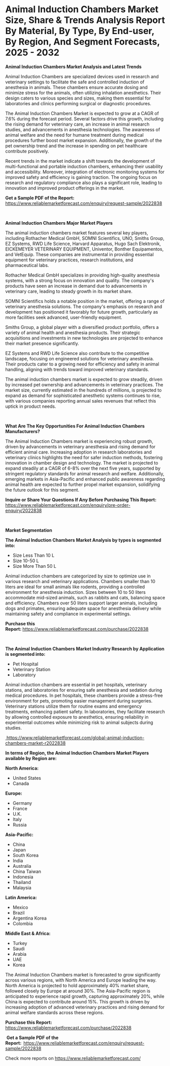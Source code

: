<p><h1>Animal Induction Chambers Market Size, Share & Trends Analysis Report By Material, By Type, By End-user, By Region, And Segment Forecasts, 2025 - 2032</h1></p><p><strong>Animal Induction Chambers Market Analysis and Latest Trends</strong></p>
<p><p>Animal Induction Chambers are specialized devices used in research and veterinary settings to facilitate the safe and controlled induction of anesthesia in animals. These chambers ensure accurate dosing and minimize stress for the animals, often utilizing inhalation anesthetics. Their design caters to various species and sizes, making them essential for laboratories and clinics performing surgical or diagnostic procedures.</p><p>The Animal Induction Chambers Market is expected to grow at a CAGR of 7.6% during the forecast period. Several factors drive this growth, including the rising demand for veterinary care, an increase in animal research studies, and advancements in anesthesia technologies. The awareness of animal welfare and the need for humane treatment during medical procedures further boost market expansion. Additionally, the growth of the pet ownership trend and the increase in spending on pet healthcare contribute positively.</p><p>Recent trends in the market indicate a shift towards the development of multi-functional and portable induction chambers, enhancing their usability and accessibility. Moreover, integration of electronic monitoring systems for improved safety and efficiency is gaining traction. The ongoing focus on research and regulatory compliance also plays a significant role, leading to innovation and improved product offerings in the market.</p></p>
<p><strong>Get a Sample PDF of the Report:&nbsp;</strong> <a href="https://www.reliablemarketforecast.com/enquiry/request-sample/2022838?utm_campaign=3078&utm_medium=2&utm_source=Github&utm_content=ia&utm_term=29032025&utm_id=animal-induction-chambers">https://www.reliablemarketforecast.com/enquiry/request-sample/2022838</a></p>
<p>&nbsp;</p>
<p><strong>Animal Induction Chambers Major Market Players</strong></p>
<p><p>The animal induction chambers market features several key players, including Rothacher Medical GmbH, SOMNI Scientifics, UNO, Smiths Group, EZ Systems, RWD Life Science, Harvard Apparatus, Hugo Sach Elektronik, EICKEMEYER VETERINARY EQUIPMENT, Univentor, Bonther Equipamentos, and VetEquip. These companies are instrumental in providing essential equipment for veterinary practices, research institutions, and pharmaceutical labs.</p><p>Rothacher Medical GmbH specializes in providing high-quality anesthesia systems, with a strong focus on innovation and quality. The company's products have seen an increase in demand due to advancements in veterinary care, leading to steady growth in its market share.</p><p>SOMNI Scientifics holds a notable position in the market, offering a range of veterinary anesthesia solutions. The company's emphasis on research and development has positioned it favorably for future growth, particularly as more facilities seek advanced, user-friendly equipment.</p><p>Smiths Group, a global player with a diversified product portfolio, offers a variety of animal health and anesthesia products. Their strategic acquisitions and investments in new technologies are projected to enhance their market presence significantly.</p><p>EZ Systems and RWD Life Science also contribute to the competitive landscape, focusing on engineered solutions for veterinary anesthesia. Their products cater to a growing need for efficiency and safety in animal handling, aligning with trends toward improved veterinary standards.</p><p>The animal induction chambers market is expected to grow steadily, driven by increased pet ownership and advancements in veterinary practices. The market size, currently estimated in the hundreds of millions, is projected to expand as demand for sophisticated anesthetic systems continues to rise, with various companies reporting annual sales revenues that reflect this uptick in product needs.</p></p>
<p>&nbsp;</p>
<p><strong>What Are The Key Opportunities For Animal Induction Chambers Manufacturers?</strong></p>
<p><p>The Animal Induction Chambers market is experiencing robust growth, driven by advancements in veterinary anesthesia and rising demand for efficient animal care. Increasing adoption in research laboratories and veterinary clinics highlights the need for safer induction methods, fostering innovation in chamber design and technology. The market is projected to expand steadily at a CAGR of 6-8% over the next five years, supported by stringent regulatory standards for animal research and welfare. Additionally, emerging markets in Asia-Pacific and enhanced public awareness regarding animal health are expected to further propel market expansion, solidifying the future outlook for this segment.</p></p>
<p><strong>Inquire or Share Your Questions If Any Before Purchasing This Report:</strong> <a href="https://www.reliablemarketforecast.com/enquiry/pre-order-enquiry/2022838?utm_campaign=3078&utm_medium=2&utm_source=Github&utm_content=ia&utm_term=29032025&utm_id=animal-induction-chambers">https://www.reliablemarketforecast.com/enquiry/pre-order-enquiry/2022838</a></p>
<p>&nbsp;</p>
<p><strong>Market Segmentation</strong></p>
<p><strong>The Animal Induction Chambers Market Analysis by types is segmented into:</strong></p>
<p><ul><li>Size Less Than 10 L</li><li>Size 10-50 L</li><li>Size More Than 50 L</li></ul></p>
<p><p>Animal induction chambers are categorized by size to optimize use in various research and veterinary applications. Chambers smaller than 10 liters are ideal for small animals like rodents, providing a controlled environment for anesthesia induction. Sizes between 10 to 50 liters accommodate mid-sized animals, such as rabbits and cats, balancing space and efficiency. Chambers over 50 liters support larger animals, including dogs and primates, ensuring adequate space for anesthesia delivery while maintaining safety and compliance in experimental settings.</p></p>
<p><strong>Purchase this Report:&nbsp;</strong><a href="https://www.reliablemarketforecast.com/purchase/2022838?utm_campaign=3078&utm_medium=2&utm_source=Github&utm_content=ia&utm_term=29032025&utm_id=animal-induction-chambers">https://www.reliablemarketforecast.com/purchase/2022838</a></p>
<p>&nbsp;</p>
<p><strong>The Animal Induction Chambers Market Industry Research by Application is segmented into:</strong></p>
<p><ul><li>Pet Hospital</li><li>Veterinary Station</li><li>Laboratory</li></ul></p>
<p><p>Animal induction chambers are essential in pet hospitals, veterinary stations, and laboratories for ensuring safe anesthesia and sedation during medical procedures. In pet hospitals, these chambers provide a stress-free environment for pets, promoting easier management during surgeries. Veterinary stations utilize them for routine exams and emergency treatments, enhancing patient safety. In laboratories, they facilitate research by allowing controlled exposure to anesthetics, ensuring reliability in experimental outcomes while minimizing risk to animal subjects during studies.</p></p>
<p><a href="https://www.reliablemarketforecast.com/global-animal-induction-chambers-market-r2022838?utm_campaign=3078&utm_medium=2&utm_source=Github&utm_content=ia&utm_term=29032025&utm_id=animal-induction-chambers">&nbsp;https://www.reliablemarketforecast.com/global-animal-induction-chambers-market-r2022838</a></p>
<p><strong>In terms of Region, the Animal Induction Chambers Market Players available by Region are:</strong></p>
<p>
    <p> <strong> North America: </strong>
        <ul>
            <li>United States</li>
            <li>Canada</li>
        </ul>
        </p> 
    <p> <strong> Europe: </strong>
        <ul>
            <li>Germany</li>
            <li>France</li>
            <li>U.K.</li>
            <li>Italy</li>
            <li>Russia</li>
        </ul>
        </p> 
    <p> <strong> Asia-Pacific: </strong>
        <ul>
            <li>China</li>
            <li>Japan</li>
            <li>South Korea</li>
            <li>India</li>
            <li>Australia</li>
            <li>China Taiwan</li>
            <li>Indonesia</li>
            <li>Thailand</li>
            <li>Malaysia</li>
        </ul>
        </p> 
    <p> <strong> Latin America: </strong>
        <ul>
            <li>Mexico</li>
            <li>Brazil</li>
            <li>Argentina Korea</li>
            <li>Colombia</li>
        </ul>
        </p> 
    <p> <strong> Middle East & Africa: </strong>
        <ul>
            <li>Turkey</li>
            <li>Saudi</li>
            <li>Arabia</li>
            <li>UAE</li>
            <li>Korea</li>
        </ul>
    </p>
    </p>
<p><p>The Animal Induction Chambers market is forecasted to grow significantly across various regions, with North America and Europe leading the way. North America is projected to hold approximately 40% market share, followed closely by Europe at around 30%. The Asia-Pacific region is anticipated to experience rapid growth, capturing approximately 20%, while China is expected to contribute around 15%. This growth is driven by increasing adoption of advanced veterinary practices and rising demand for animal welfare standards across these regions.</p></p>
<p><strong>Purchase this Report: </strong><a href="https://www.reliablemarketforecast.com/purchase/2022838?utm_campaign=3078&utm_medium=2&utm_source=Github&utm_content=ia&utm_term=29032025&utm_id=animal-induction-chambers">https://www.reliablemarketforecast.com/purchase/2022838</a></p>
<p>&nbsp;<strong>Get a Sample PDF of the Report:&nbsp;&nbsp;</strong><a href="https://www.reliablemarketforecast.com/enquiry/request-sample/2022838?utm_campaign=3078&utm_medium=2&utm_source=Github&utm_content=ia&utm_term=29032025&utm_id=animal-induction-chambers">https://www.reliablemarketforecast.com/enquiry/request-sample/2022838</a></p>
<p><strong></strong></p>
<p>Check more reports on <a href="https://www.reliablemarketforecast.com/?utm_campaign=3078&utm_medium=2&utm_source=Github&utm_content=ia&utm_term=29032025&utm_id=animal-induction-chambers">https://www.reliablemarketforecast.com/</a></p>